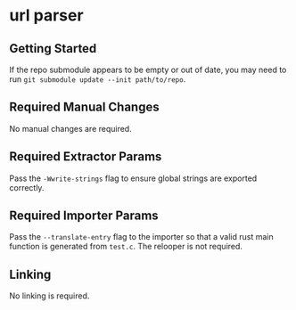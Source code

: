# url parser

## Getting Started

If the repo submodule appears to be empty or out of date, you may need to run `git submodule update --init path/to/repo`.

## Required Manual Changes

No manual changes are required.

## Required Extractor Params

Pass the `-Wwrite-strings` flag to ensure global strings are exported correctly.

## Required Importer Params

Pass the `--translate-entry` flag to the importer so that a valid rust main function is generated from `test.c`. The relooper is not required.

## Linking

No linking is required.
